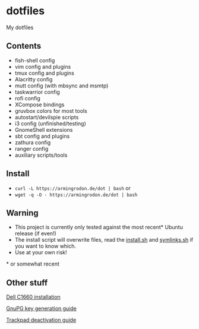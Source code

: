 # dotfiles
My dotfiles

## Contents
* fish-shell config
* vim config and plugins
* tmux config and plugins
* Alacritty config
* mutt config (with mbsync and msmtp)
* taskwarrior config
* rofi config
* XCompose bindings
* gruvbox colors for most tools
* autostart/devilspie scripts
* i3 config (unfinished/testing)
* GnomeShell extensions
* sbt config and plugins
* zathura config
* ranger config
* auxiliary scripts/tools

## Install
- `curl -L https://armingrodon.de/dot | bash` or
- `wget -q -O - https://armingrodon.de/dot | bash`

## Warning
* This project is currently only tested against the most recent\* Ubuntu release (if even!)
* The install script will overwrite files,
  read the [install.sh](install.sh) and
  [symlinks.sh](symlinks.sh) if you want to know which.
* Use at your own risk!

\* or somewhat recent

## Other stuff
[Dell C1660 installation](doc/Dell_C1660.md)

[GnuPG key generation guide](doc/gpg.md)

[Trackpad deactivation guide](doc/trackpad.md)
